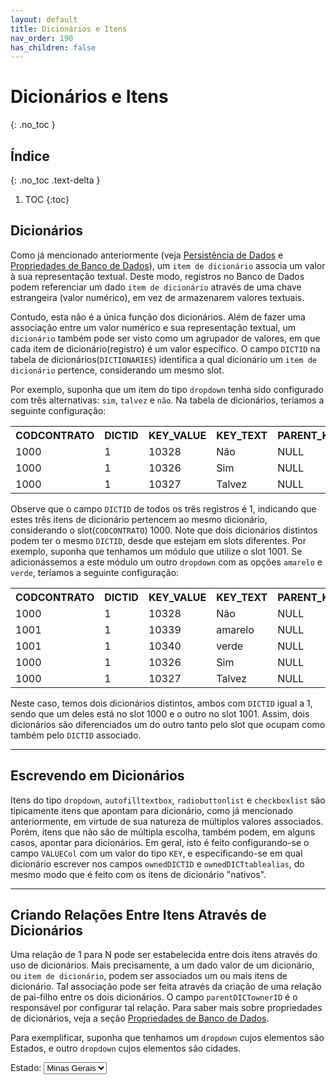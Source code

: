```yaml
---
layout: default
title: Dicionários e Itens
nav_order: 190
has_children: false
---
```

# Dicionários e Itens
{: .no_toc }

## Índice
{: .no_toc .text-delta }

1. TOC
{:toc}


## Dicionários

Como já mencionado anteriormente (veja [Persistência de Dados](datapersistency.md) e [Propriedades de Banco de Dados](items/databaseproperties.md)), um `item de dicionário` associa um valor à sua representação textual. Deste modo, registros no Banco de Dados podem referenciar um dado `item de dicionário` através de uma chave estrangeira (valor numérico), em vez de armazenarem valores textuais.

Contudo, esta não é a única função dos dicionários. Além de fazer uma associação entre um valor numérico e sua representação textual, um `dicionário` também pode ser visto como um agrupador de valores, em que cada item de dicionário(registro) é um valor específico. O campo `DICTID` na tabela de dicionários(`DICTIONARIES`) identifica a qual dicionário um `item de dicionário` pertence, considerando um mesmo slot.

Por exemplo, suponha que um item do tipo `dropdown` tenha sido configurado com três alternativas: `sim`, `talvez` e `não`. Na tabela de dicionários, teríamos a seguinte configuração:

<table>
  <tr>
    <th style="text-align:left">CODCONTRATO</th>
    <th style="text-align:left">DICTID</th>
    <th style="text-align:left">KEY_VALUE</th>
    <th style="text-align:left">KEY_TEXT</th>
    <th style="text-align:left">PARENT_KEY</th>
    <th style="text-align:left">DISPLAY_ORDER</th>
  </tr>
  <tr>
    <td>1000</td>
    <td>1</td>
    <td>10328</td>
    <td>Não</td>
    <td>NULL</td>
    <td>30</td>
  </tr>
  <tr>
    <td>1000</td>
    <td>1</td>
    <td>10326</td>
    <td>Sim</td>
    <td>NULL</td>
    <td>10</td>
  </tr>
   <tr>
    <td>1000</td>
    <td>1</td>
    <td>10327</td>
    <td>Talvez</td>
    <td>NULL</td>
    <td>20</td>
  </tr>
</table>


Observe que o campo `DICTID` de todos os três registros é 1, indicando que estes três itens de dicionário pertencem ao mesmo dicionário, considerando o slot(`CODCONTRATO`) 1000. Note que dois dicionários distintos podem ter o mesmo `DICTID`, desde que estejam em slots diferentes. Por exemplo, suponha que tenhamos um módulo que utilize o slot 1001. Se adicionássemos a este módulo um outro `dropdown` com as opções `amarelo` e `verde`, teríamos a seguinte configuração:


<table>
  <tr>
    <th style="text-align:left">CODCONTRATO</th>
    <th style="text-align:left">DICTID</th>
    <th style="text-align:left">KEY_VALUE</th>
    <th style="text-align:left">KEY_TEXT</th>
    <th style="text-align:left">PARENT_KEY</th>
    <th style="text-align:left">DISPLAY_ORDER</th>
  </tr>
  <tr>
    <td>1000</td>
    <td>1</td>
    <td>10328</td>
    <td>Não</td>
    <td>NULL</td>
    <td>30</td>
  </tr>
  <tr>
    <td>1001</td>
    <td>1</td>
    <td>10339</td>
    <td>amarelo</td>
    <td>NULL</td>
    <td>NULL</td>
  </tr>
    <tr>
    <td>1001</td>
    <td>1</td>
    <td>10340</td>
    <td>verde</td>
    <td>NULL</td>
    <td>NULL</td>
  </tr>
  <tr>
    <td>1000</td>
    <td>1</td>
    <td>10326</td>
    <td>Sim</td>
    <td>NULL</td>
    <td>10</td>
  </tr>
   <tr>
    <td>1000</td>
    <td>1</td>
    <td>10327</td>
    <td>Talvez</td>
    <td>NULL</td>
    <td>20</td>
  </tr>
</table>


Neste caso, temos dois dicionários distintos, ambos com `DICTID` igual a 1, sendo que um deles está no slot 1000 e o outro no slot 1001. Assim, dois dicionários são diferenciados um do outro tanto pelo slot que ocupam como também pelo `DICTID` associado.


---

##  Escrevendo em Dicionários

Itens do tipo `dropdown`, `autofilltextbox`, `radiobuttonlist` e `checkboxlist` são tipicamente itens que apontam para dicionário, como já mencionado anteriormente, em virtude de sua natureza de múltiplos valores associados. Porém, itens que não são de múltipla escolha, também podem, em alguns casos, apontar para dicionários. Em geral, isto é feito configurando-se o campo `VALUECol` com um valor do tipo `KEY`, e especificando-se em qual dicionário escrever nos campos `ownedDICTID` e `ownedDICTtablealias`, do mesmo modo que é feito com os itens de dicionário "nativos".

---

## Criando Relações Entre Itens Através de Dicionários

Uma relação de 1 para N pode ser estabelecida entre dois itens através do uso de dicionários. Mais precisamente, a um dado valor de um dicionário, ou `item de dicionário`, podem ser associados um ou mais itens de dicionário. Tal associação pode ser feita através da criação de uma relação de pai-filho entre os dois dicionários. O campo `parentDICTownerID` é o responsável por configurar tal relação. Para saber mais sobre propriedades de dicionários, veja a seção [Propriedades de Banco de Dados](items/databaseproperties.md).

Para exemplificar, suponha que tenhamos um `dropdown` cujos elementos são Estados, e outro `dropdown` cujos elementos são cidades. 

<div class="code-example">
<span style="white-space: nowrap">Estado: <select enabled><option value="Minas Gerais">Minas Gerais</option></select>&nbsp;&nbsp;</span> 
</div>
